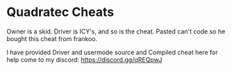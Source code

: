 # Quadratec Cheats
Owner is a skid.
Driver is ICY's, and so is the cheat.
Pasted can't code so he bought this cheat from frankoo.

I have provided Driver and usermode source and Compiled cheat here for help come to my discord: https://discord.gg/qREQpwJ
